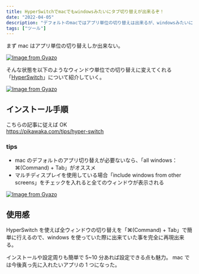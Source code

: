 ```yaml
---
title: HyperSwitchでmacでもwindowsみたいにタブ切り替えが出来るぞ！
date: "2022-04-05"
description: "デフォルトのmacではアプリ単位の切り替えは出来るが、windowsみたいにウィンドウ単位の切り替えは出来ないが、HyperSwitchを入れる事でウィンドウ単位での切り替えが可能となるので、やり方を解説する。"
tags: ["ツール"]
---
```


まず mac はアプリ単位の切り替えしか出来ない。

[![Image from Gyazo](https://i.gyazo.com/c4f1f3f949d335e3e89297a9107b2079.gif)](https://gyazo.com/c4f1f3f949d335e3e89297a9107b2079)

そんな状態を以下のようなウィンドウ単位での切り替えに変えてくれる「[HyperSwitch](https://bahoom.com/hyperswitch)」について紹介していく。

[![Image from Gyazo](https://i.gyazo.com/a470903ff7d8dc3afbdb2846e0fe5145.gif)](https://gyazo.com/a470903ff7d8dc3afbdb2846e0fe5145)

## インストール手順

こちらの記事に従えば OK  
https://pikawaka.com/tips/hyper-switch

### tips

- mac のデフォルトのアプリ切り替えが必要ないなら、「all windows：⌘(Command) + Tab」がオススメ
- マルチディスプレイを使用している場合「include windows from other screens」をチェックを入れると全てのウィンドウが表示される

[![Image from Gyazo](https://i.gyazo.com/cc5c83b2c96b3f69d558165fba0300e7.png)](https://gyazo.com/cc5c83b2c96b3f69d558165fba0300e7)

## 使用感

HyperSwitch を使えば全ウィンドウの切り替えを「⌘(Command) + Tab」で簡単に行えるので、windows を使っていた際に出来ていた事を完全に再現出来る。

インストールや設定周りも簡単で 5~10 分あれば設定できる点も魅力。
mac では今後真っ先に入れたいアプリの 1 つになった。
